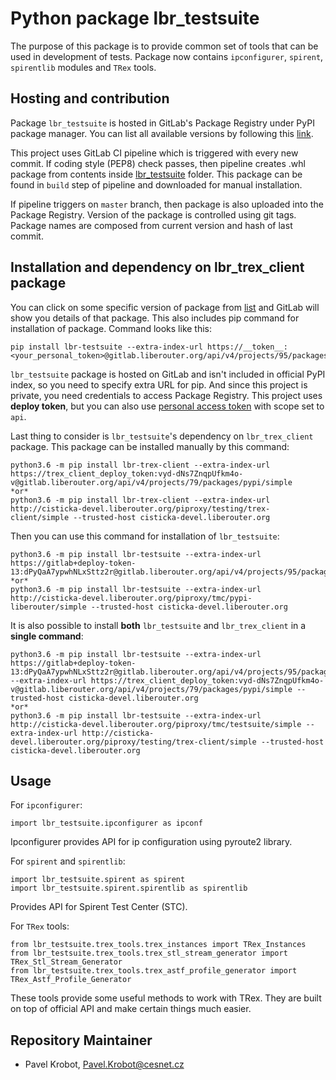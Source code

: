# Python package lbr_testsuite

The purpose of this package is to provide common set of tools
that can be used in development of tests. Package now contains
`ipconfigurer`, `spirent`, `spirentlib` modules and `TRex` tools.

## Hosting and contribution

Package `lbr_testsuite` is hosted in GitLab's Package Registry
under PyPI package manager. You can list all available versions
by following this [link](https://gitlab.liberouter.org/tmc/pypi-liberouter/-/packages).

This project uses GitLab CI pipeline which is triggered
with every new commit. If coding style (PEP8) check passes, then
pipeline creates .whl package from contents inside [lbr_testsuite](./lbr_testsuite)
folder. This package can be found in `build` step of pipeline and downloaded
for manual installation.

If pipeline triggers on `master` branch, then package is also uploaded into
the Package Registry. Version of the package is controlled using git tags.
Package names are composed from current version and hash of last commit.


## Installation and dependency on lbr_trex_client package

You can click on some specific version of package from [list](https://gitlab.liberouter.org/tmc/pypi-liberouter/-/packages)
and GitLab will show you details of that package. This also
includes pip command for installation of package. Command looks like this:

```
pip install lbr-testsuite --extra-index-url https://__token__:<your_personal_token>@gitlab.liberouter.org/api/v4/projects/95/packages/pypi/simple
```

`lbr_testsuite` package is hosted on GitLab and isn't
included in official PyPI index, so you need to specify extra URL
for pip. And since this project is private, you need credentials
to access Package Registry. This project uses **deploy token**, but
you can also use [personal access token](https://docs.gitlab.com/ee/user/profile/personal_access_tokens.html) with
scope set to `api`.

Last thing to consider is `lbr_testsuite`'s dependency on `lbr_trex_client` package.
This package can be installed manually by this command:

```
python3.6 -m pip install lbr-trex-client --extra-index-url https://trex_client_deploy_token:vyd-dNs7ZnqpUfkm4o-v@gitlab.liberouter.org/api/v4/projects/79/packages/pypi/simple
*or*
python3.6 -m pip install lbr-trex-client --extra-index-url http://cisticka-devel.liberouter.org/piproxy/testing/trex-client/simple --trusted-host cisticka-devel.liberouter.org
```

Then you can use this command for installation of `lbr_testsuite`:

```
python3.6 -m pip install lbr-testsuite --extra-index-url https://gitlab+deploy-token-13:dPyQaA7ypwhNLxSttz2r@gitlab.liberouter.org/api/v4/projects/95/packages/pypi/simple
*or*
python3.6 -m pip install lbr-testsuite --extra-index-url http://cisticka-devel.liberouter.org/piproxy/tmc/pypi-liberouter/simple --trusted-host cisticka-devel.liberouter.org
```

It is also possible to install **both** `lbr_testsuite` and `lbr_trex_client` in a **single command**:

```
python3.6 -m pip install lbr-testsuite --extra-index-url https://gitlab+deploy-token-13:dPyQaA7ypwhNLxSttz2r@gitlab.liberouter.org/api/v4/projects/95/packages/pypi/simple --extra-index-url https://trex_client_deploy_token:vyd-dNs7ZnqpUfkm4o-v@gitlab.liberouter.org/api/v4/projects/79/packages/pypi/simple --trusted-host cisticka-devel.liberouter.org
*or*
python3.6 -m pip install lbr-testsuite --extra-index-url http://cisticka-devel.liberouter.org/piproxy/tmc/testsuite/simple --extra-index-url http://cisticka-devel.liberouter.org/piproxy/testing/trex-client/simple --trusted-host cisticka-devel.liberouter.org
```

## Usage

For `ipconfigurer`:
```
import lbr_testsuite.ipconfigurer as ipconf
```
Ipconfigurer provides API for ip configuration using pyroute2 library.


For `spirent` and `spirentlib`:
```
import lbr_testsuite.spirent as spirent
import lbr_testsuite.spirent.spirentlib as spirentlib
```
Provides API for Spirent Test Center (STC).


For `TRex` tools:
```
from lbr_testsuite.trex_tools.trex_instances import TRex_Instances
from lbr_testsuite.trex_tools.trex_stl_stream_generator import TRex_Stl_Stream_Generator
from lbr_testsuite.trex_tools.trex_astf_profile_generator import TRex_Astf_Profile_Generator
```
These tools provide some useful methods to work with TRex. They are
built on top of official API and make certain things much easier.


## Repository Maintainer

- Pavel Krobot, Pavel.Krobot@cesnet.cz
